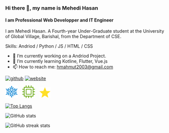 ### Hi there 👋, my name is Mehedi Hasan
#### I am Professional Web Developper and IT Engineer
 I am Mehedi Hasan. A Fourth-year Under-Graduate student at the University of Global Village, Barishal, from the Department of CSE.

Skills: Andriod / Python / JS / HTML / CSS

- 🔭 I’m currently working on a Andriod Project. 
- 🌱 I’m currently learning Kotline, Flutter, Vue.js 
- 📫 How to reach me: hmahmut2003@gmail.com 


[<img src='https://cdn.jsdelivr.net/npm/simple-icons@3.0.1/icons/github.svg' alt='github' height='40'>](https://github.com/mehedi-hasan-ugv)  [<img src='https://cdn.jsdelivr.net/npm/simple-icons@3.0.1/icons/icloud.svg' alt='website' height='40'>](mehedi10.netlify.app)  

<a href='https://archiveprogram.github.com/'><img src='https://raw.githubusercontent.com/acervenky/animated-github-badges/master/assets/acbadge.gif' width='40' height='40'></a> <a href='https://docs.github.com/en/developers'><img src='https://raw.githubusercontent.com/acervenky/animated-github-badges/master/assets/devbadge.gif' width='40' height='40'></a> <a href='https://stars.github.com/'><img src='https://raw.githubusercontent.com/acervenky/animated-github-badges/master/assets/starbadge.gif' width='35' height='35'></a> 

[![Top Langs](https://github-readme-stats.vercel.app/api/top-langs/?username=mehedi-hasan-ugv)](https://github.com/anuraghazra/github-readme-stats)

![GitHub stats](https://github-readme-stats.vercel.app/api?username=mehedi-hasan-ugv&show_icons=true)  

  

![GitHub streak stats](https://streak-stats.demolab.com/?user=mehedi-hasan-ugv)  

